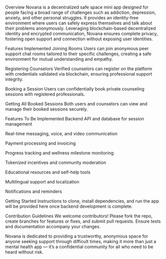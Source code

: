 Overview
Novana is a decentralized safe space mini app designed for people facing a broad range of challenges such as addiction, depression, anxiety, and other personal struggles. It provides an identity-free environment where users can safely express themselves and talk about their problems anonymously. Leveraging blockchain-based decentralized identity and encrypted communication, Novana ensures complete privacy, fostering open support and connection without exposing user identities.

Features Implemented
Joining Rooms
Users can join anonymous peer support chat rooms tailored to their specific challenges, creating a safe environment for mutual understanding and empathy.

Registering Counselors
Verified counselors can register on the platform with credentials validated via blockchain, ensuring professional support integrity.

Booking a Session
Users can confidentially book private counseling sessions with registered professionals.

Getting All Booked Sessions
Both users and counselors can view and manage their booked sessions securely.

Features To Be Implemented
Backend API and database for session management

Real-time messaging, voice, and video communication

Payment processing and invoicing

Progress tracking and wellness milestone monitoring

Tokenized incentives and community moderation

Educational resources and self-help tools

Multilingual support and localization


Notifications and reminders

Getting Started
Instructions to clone, install dependencies, and run the app will be provided here once backend development is complete.

Contribution Guidelines
We welcome contributors! Please fork the repo, create branches for features or fixes, and submit pull requests. Ensure tests and documentation accompany your changes.

Novana is dedicated to providing a trustworthy, anonymous space for anyone seeking support through difficult times, making it more than just a mental health app — it’s a confidential community for all who need to be heard without risk.
